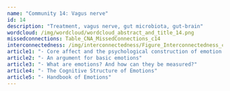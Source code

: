```yaml
---
name: "Community 14: Vagus nerve"
id: 14
description: "Treatment, vagus nerve, gut microbiota, gut-brain"
wordcloud: /img/wordcloud/wordcloud_abstract_and_title_14.png
missedconnections: Table_CNA_MissedConnections_c14
interconnectedness: /img/interconnectedness/Figure_Interconnectedness_c14.png
article1: "- Core affect and the psychological construction of emotion."
article2: "- An argument for basic emotions"
article3: "- What are emotions? And how can they be measured?"
article4: "- The Cognitive Structure of Emotions"
article5: "- Handbook of Emotions"
---
```

